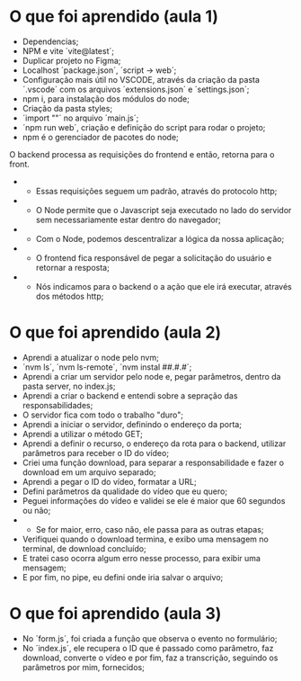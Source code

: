# O que foi aprendido (aula 1)
- Dependencias;
- NPM e vite ´vite@latest´;
- Duplicar projeto no Figma;
- Localhost ´package.json´, ´script -> web´;
- Configuração mais útil no VSCODE, através da criação da pasta ´.vscode´ com os arquivos ´extensions.json´ e ´settings.json´;
- npm i, para instalação dos módulos do node;
- Criação da pasta styles;
- ´import ""´ no arquivo ´main.js´;
- ´npm run web´, criação e definição do script para rodar o projeto;
- npm é o gerenciador de pacotes do node;

O backend processa as requisições do frontend e então, retorna para o front. 
- - Essas requisições seguem um padrão, através do protocolo http;
- - O Node permite que o Javascript seja executado no lado do servidor sem necessariamente estar dentro do navegador;
- - Com o Node, podemos descentralizar a lógica da nossa aplicação;
- - O frontend fica responsável de pegar a solicitação do usuário e retornar a resposta;
- - Nós indicamos para o backend o a ação que ele irá executar, através dos métodos http;

# O que foi aprendido (aula 2)
- Aprendi a atualizar o node pelo nvm;
- ´nvm ls´, ´nvm ls-remote´, ´nvm instal ##.#.#´;
- Aprendi a criar um servidor pelo node e, pegar parâmetros, dentro da pasta server, no index.js;
- Aprendi a criar o backend e entendi sobre a sepração das responsabilidades;
- O servidor fica com todo o trabalho "duro";
- Aprendi a iniciar o servidor, definindo o endereço da porta;
- Aprendi a utilizar o método GET;
- Aprendi a definir o recurso, o endereço da rota para o backend, utilizar parâmetros para receber o ID do vídeo;
- Criei uma função download, para separar a responsabilidade e fazer o download em um arquivo separado;
- Aprendi a pegar o ID do vídeo, formatar a URL;
- Defini parâmetros da qualidade do vídeo que eu quero;
- Peguei informações do vídeo e validei se ele é maior que 60 segundos ou não;
- - Se for maior, erro, caso não, ele passa para as outras etapas;
- Verifiquei quando o download termina, e exibo uma mensagem no terminal, de download concluído;
- E tratei caso ocorra algum erro nesse processo, para exibir uma mensagem;
- E por fim, no pipe, eu defini onde iria salvar o arquivo;

# O que foi aprendido (aula 3)
- No ´form.js´, foi criada a função que observa o evento no formulário;
- No ´index.js´, ele recupera o ID que é passado como parâmetro, faz download, converte o vídeo e por fim, faz a transcrição, seguindo os parâmetros por mim, fornecidos;